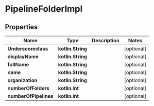 
# PipelineFolderImpl

## Properties
Name | Type | Description | Notes
------------ | ------------- | ------------- | -------------
**Underscoreclass** | **kotlin.String** |  |  [optional]
**displayName** | **kotlin.String** |  |  [optional]
**fullName** | **kotlin.String** |  |  [optional]
**name** | **kotlin.String** |  |  [optional]
**organization** | **kotlin.String** |  |  [optional]
**numberOfFolders** | **kotlin.Int** |  |  [optional]
**numberOfPipelines** | **kotlin.Int** |  |  [optional]



